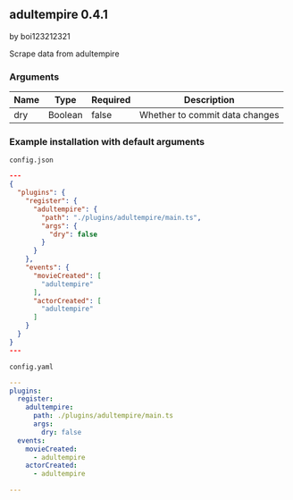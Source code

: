 ## adultempire 0.4.1

by boi123212321

Scrape data from adultempire

### Arguments

| Name | Type    | Required | Description                    |
| ---- | ------- | -------- | ------------------------------ |
| dry  | Boolean | false    | Whether to commit data changes |

### Example installation with default arguments

`config.json`
```json
---
{
  "plugins": {
    "register": {
      "adultempire": {
        "path": "./plugins/adultempire/main.ts",
        "args": {
          "dry": false
        }
      }
    },
    "events": {
      "movieCreated": [
        "adultempire"
      ],
      "actorCreated": [
        "adultempire"
      ]
    }
  }
}
---
```

`config.yaml`
```yaml
---
plugins:
  register:
    adultempire:
      path: ./plugins/adultempire/main.ts
      args:
        dry: false
  events:
    movieCreated:
      - adultempire
    actorCreated:
      - adultempire

---
```
